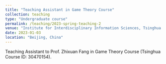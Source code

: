 ```yaml
---
title: "Teaching Assistant in Game Theory Course"
collection: teaching
type: "Undergraduate course"
permalink: /teaching/2023-spring-teaching-2
venue: "Institute for Interdisciplinary Information Sciences, Tsinghua University"
date: 2023-01-03
location: "Beijing, China"
---
```


Teaching Assistant to Prof. Zhixuan Fang in Game Theory Course (Tsinghua Course ID: 30470154). 

<!-- Heading 1
======

Heading 2
======

Heading 3
====== -->